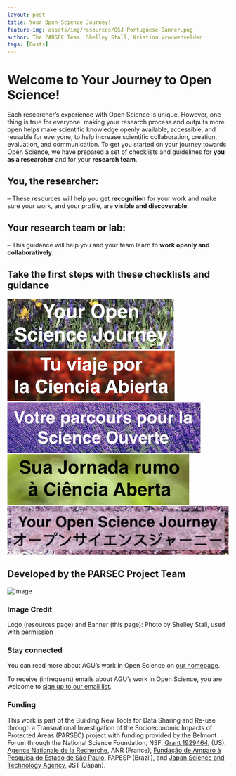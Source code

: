```yaml
---
layout: post
title: Your Open Science Journey!
feature-img: assets/img/resources/OSJ-Portuguese-Banner.png
author: The PARSEC Team; Shelley Stall; Kristina Vrouwenvelder
tags: [Posts]
---
```

# Welcome to Your Journey to Open Science!

Each researcher’s experience with Open Science is unique. However, one thing is true for everyone: making your research process and outputs more open helps make scientific knowledge openly available, accessible, and reusable for everyone, to help increase scientific collaboration, creation, evaluation, and communication. 
To get you started on your journey towards Open Science, we have prepared a set of checklists and guidelines for **you as a researcher** and for your **research team**.
## You, the researcher:
– These resources will help you get **recognition** for your work and make sure your work, and your profile, are **visible and discoverable**.
## Your research team or lab:
– This guidance will help you and your team learn to **work openly and collaboratively**.

## Take the first steps with these checklists and guidance

[![image](/assets/img/resources/OSJ-english-logo-sized.png)](https://data.agu.org/resources/your-open-science-journey)
[![image](/assets/img/resources/OSJ-Spanish-logo-sized.png)](https://data.agu.org/resources/tu-viaje-por-la-ciencia-abierta)
[![image](/assets/img/resources/OSJ-French-logo-sized.png)](https://data.agu.org/resources/votre-parcours-pour-la-science-ouverte)
[![image](/assets/img/resources/OSJ-Portuguese-logo-sized.png)](https://data.agu.org/resources/sua-jornada-rumo-a-ciencia-aberta)
[![image](/assets/img/resources/OSJ-Japanese-logo-sized.png)](https://data.agu.org/resources/your-open-science-journey-japanese)

## Developed by the PARSEC Project Team
![image](https://user-images.githubusercontent.com/113625013/206821607-d5ad3f16-cc73-44fe-87c3-9df3ea68fe38.png)

### Image Credit

Logo (resources page) and Banner (this page): Photo by Shelley Stall, used with permission

### Stay connected
You can read more about AGU’s work in Open Science on [our homepage](https://www.agu.org/open-science).

To receive (infrequent) emails about AGU’s work in Open Science, you are welcome to [sign up to our email list](https://forms.monday.com/forms/b4284b3ea07f6e4d801f03451d5f7ac4?r=use1). 

### Funding
This work is part of the Building New Tools for Data Sharing and Re-use through a Transnational Investigation of the Socioeconomic Impacts of Protected Areas (PARSEC) project with funding provided by the Belmont Forum through the National Science Foundation, NSF, [Grant 1929464](https://www.nsf.gov/awardsearch/showAward?AWD_ID=1929464&HistoricalAwards=false), (US), [Agence Nationale de la Recherche](https://anr.fr/Project-ANR-18-BELM-0002), ANR (France), [Fundação de Amparo à Pesquisa do Estado de São Paulo](https://bv.fapesp.br/pt/auxilios/104269/desenvolvimento-de-novas-ferramentas-para-o-compartilhamento-e-reuso-de-dados-atraves-de-pesquisa-tr/), FAPESP (Brazil), and [Japan Science and Technology Agency](https://doi.org/10.52926/JPMJBF1802), JST (Japan).
